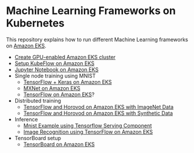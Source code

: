 # Machine Learning Frameworks on Kubernetes

This repository explains how to run different Machine Learning frameworks on [Amazon EKS](https://aws.amazon.com/eks).

- [Create GPU-enabled Amazon EKS cluster](eks-gpu.md)
- [Setup KubeFlow on Amazon EKS](kubeflow.md)
- [Jupyter Notebook on Amazon EKS](jupyterhub.md)
- Single node training using MNIST
  - [TensorFlow + Keras on Amazon EKS](tensorflow-keras.md)
  - [MXNet on Amazon EKS](mxnet.md)  
  - [TensorFlow on Amazon EKS](tensorflow.md)?
- Distributed training
  - [TensorFlow and Horovod on Amazon EKS with ImageNet Data](tensorflow-horovod-imagenet.md)
  - [TensorFlow and Horovod on Amazon EKS with Synthetic Data](tensorflow-horovod-synthetic.md)
- Inference
  - [Mnist Example using Tensorflow Serving Component](tensorflow-inference-kubeflow.md)
  - [Image Recognition using TensorFlow on Amazon EKS](tensorflow-inference.md)
- TensorBoard setup
  - [TensorBoard on Amazon EKS](tensorboard.md)
